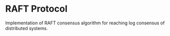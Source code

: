 # RAFT Protocol

Implementation of RAFT consensus algorithm for reaching log consensus of distributed systems.

